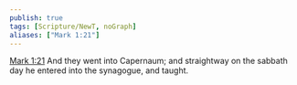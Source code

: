 ```yaml
---
publish: true
tags: [Scripture/NewT, noGraph]
aliases: ["Mark 1:21"]
---
```

[Mark 1:21](https://churchofjesuschrist.org/study/scriptures/nt/mark/1?lang=eng&id=p21#p21) And they went into Capernaum; and straightway on the sabbath day he entered into the synagogue, and taught.
